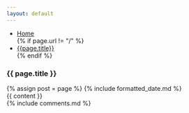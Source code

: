 ```yaml
---
layout: default
---
```


  <ul class="breadcrumb">
    <li class="breadcrumb-item">
      <a href="{{ '/' | relative_url }}">Home</a>
    </li>
    {% if page.url != "/" %}
    <li class="breadcrumb-item">
      <a href="{{ page.url | relative_url }}">{{page.title}}</a>
    </li>
    {% endif %}
  </ul>

<div class="blog-post-header"></div>

<h3 class="blog-post-title">{{ page.title }}</h3>
{% assign post = page %}
{% include formatted_date.md %}

<div class="blog-post-content">
  {{ content }}
</div>
{% include comments.md %}
